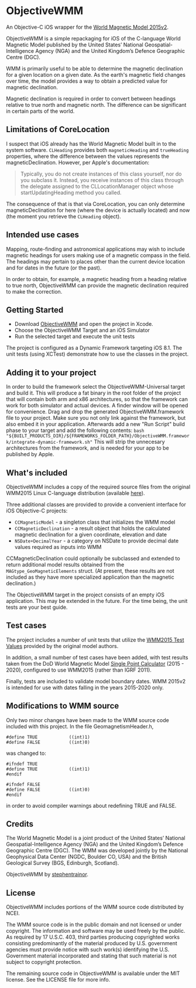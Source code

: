 ObjectiveWMM
============

An Objective-C iOS wrapper for the [World Magnetic Model 2015v2](https://www.ngdc.noaa.gov/geomag/WMM/DoDWMM.shtml).

ObjectiveWMM is a simple repackaging for iOS of the C-language World Magnetic Model published by the United States’ National Geospatial-Intelligence Agency (NGA) and the United Kingdom’s Defence Geographic Centre (DGC).

WMM is primarily useful to be able to determine the magnetic declination for a given location on a given date. As the earth's magnetic field changes over time, the model provides a way to obtain a predicted value for magnetic declination.

Magnetic declination is required in order to convert between headings relative to true north and magnetic north. The difference can be significant in certain parts of the world.

## Limitations of CoreLocation

I suspect that iOS already has the World Magnetic Model built in to the system software. `CLHeading` provides both `magneticHeading` and `trueHeading` properties, where the difference between the values represents the magneticDeclination. However, per Apple's documentation:

>Typically, you do not create instances of this class yourself, nor do you subclass it. Instead, you receive instances of this class through the delegate assigned to the CLLocationManager object whose startUpdatingHeading method you called.

The consequence of that is that via CoreLocation, you can only determine magneticDeclination for here (where the device is actually located) and now (the moment you retrieve the `CLHeading` object).

## Intended use cases

Mapping, route-finding and astronomical applications may wish to include magnetic headings for users making use of a magnetic compass in the field. The headings may pertain to places other than the current device location and for dates in the future (or the past).

In order to obtain, for example, a magnetic heading from a heading relative to true north, ObjectiveWMM can provide the magnetic declination required to make the correction.

## Getting Started

* Download [ObjectiveWMM](https://github.com/stephent/ObjectiveWMM/archive/master.zip) and open the project in Xcode.
* Choose the ObjectiveWMM Target and an iOS Simulator
* Run the selected target and execute the unit tests

The project is configured as a Dynamic Framework targeting iOS 8.1. The unit tests (using XCTest) demonstrate how to use the classes in the project.

## Adding it to your project
In order to build the framework select the ObjectiveWMM-Universal target and build it. This will produce a fat binary in the root folder of the project that will contain both arm and x86 architectures, so that the framework can work for both simulator and actual devices. A finder window will be opened for convenience.
Drag and drop the generated ObjectiveWMM.framework file to your project. Make sure you not only link against the framework, but also embed it in your application. Afterwards add a new "Run Script" build phase to your target and add the following contents:
`bash "${BUILT_PRODUCTS_DIR}/${FRAMEWORKS_FOLDER_PATH}/ObjectiveWMM.framework/integrate-dynamic-framework.sh"`
This will strip the unnecesary architectures from the framework, and is needed for your app to be published by Apple.

## What's included

ObjectiveWMM includes a copy of the required source files from the original WMM2015 Linux C-language distribution (available [here](http://www.ngdc.noaa.gov/geomag/WMM/soft.shtml)).

Three additional classes are provided to provide a convenient interface for iOS Objective-C projects:

* `CCMagneticModel` - a singleton class that initializes the WMM model
* `CCMagneticDeclination` - a result object that holds the calculated magnetic declination for a given coordinate, elevation and date
* `NSDate+DecimalYear` - a category on NSDate to provide decimal date values required as inputs into WMM

CCMagneticDeclination could optionally be subclassed and extended to return additional model results obtained from the `MAGtype_GeoMagneticElements` struct. (At present, these results are not included as they have more specialized application than the magnetic declination.)

The ObjectiveWMM target in the project consists of an empty iOS application. This may be extended in the future. For the time being, the unit tests are your best guide.

## Test cases

The project includes a number of unit tests that utilize the [WMM2015 Test Values](http://www.ngdc.noaa.gov/geomag/WMM/data/WMM2015/WMM2015testvalues.pdf) provided by the original model authors.

In addition, a small number of test cases have been added, with test results taken from the DoD World Magnetic Model [Single Point Calculator](http://www.ngdc.noaa.gov/geomag-web/#igrfwmm) (2015 - 2020), configured to use WMM2015 (rather than IGRF 2011).

Finally, tests are included to validate model boundary dates. WMM 2015v2 is intended for use with dates falling in the years 2015-2020 only.

## Modifications to WMM source

Only two minor changes have been made to the WMM source code included with this project. In the file GeomagnetismHeader.h, 

	#define TRUE            ((int)1)
	#define FALSE           ((int)0)

was changed to:

	#ifndef TRUE
	#define TRUE            ((int)1)
	#endif

	#ifndef FALSE
	#define FALSE           ((int)0)
	#endif

in order to avoid compiler warnings about redefining TRUE and FALSE.

## Credits

The World Magnetic Model is a joint product of the United States’ National Geospatial-Intelligence Agency (NGA) and the United Kingdom’s Defence Geographic Centre (DGC). The WMM was developed jointly by the National Geophysical Data Center (NGDC, Boulder CO, USA) and the British Geological Survey (BGS, Edinburgh, Scotland).

ObjectiveWMM by [stephentrainor](https://github.com/stephent/).

## License

ObjectiveWMM includes portions of the WMM source code distributed by NCEI.

The WMM source code is in the public domain and not licensed or under copyright. The information and software may be used freely by the public. As required by 17 U.S.C. 403, third parties producing copyrighted works consisting predominantly of the material produced by U.S. government agencies must provide notice with such work(s) identifying the U.S. Government material incorporated and stating that such material is not subject to copyright protection.

The remaining source code in ObjectiveWMM is available under the MIT license. See the LICENSE file for more info.


